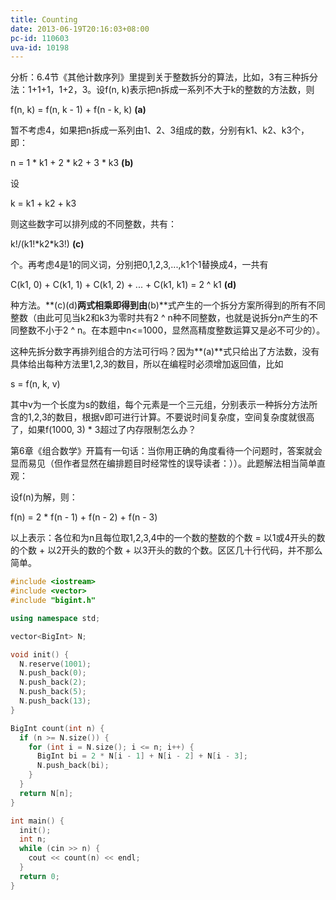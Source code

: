 ```yaml
---
title: Counting
date: 2013-06-19T20:16:03+08:00
pc-id: 110603
uva-id: 10198
---
```

分析：6.4节《其他计数序列》里提到关于整数拆分的算法，比如，3有三种拆分法：1+1+1，1+2，3。设f(n, k)表示把n拆成一系列不大于k的整数的方法数，则

f(n, k) = f(n, k - 1) + f(n - k, k) **(a)**

暂不考虑4，如果把n拆成一系列由1、2、3组成的数，分别有k1、k2、k3个，即：

n = 1 \* k1 + 2 \* k2 + 3 * k3 **(b)**

设

k = k1 + k2 + k3

则这些数字可以排列成的不同整数，共有：　<!--more-->

k!/(k1!\*k2\*k3!) **(c)**

个。再考虑4是1的同义词，分别把0,1,2,3,...,k1个1替换成4，一共有

C(k1, 0) + C(k1, 1) + C(k1, 2) + ... + C(k1, k1) = 2 ^ k1 **(d)**

种方法。**(c)(d)**两式相乘即得到由**(b)**式产生的一个拆分方案所得到的所有不同整数（由此可见当k2和k3为零时共有2 ^ n种不同整数，也就是说拆分n产生的不同整数不小于2 ^ n。在本题中n<=1000，显然高精度整数运算又是必不可少的）。

这种先拆分数字再排列组合的方法可行吗？因为**(a)**式只给出了方法数，没有具体给出每种方法里1,2,3的数目，所以在编程时必须增加返回值，比如

s = f(n, k, v)

其中v为一个长度为s的数组，每个元素是一个三元组，分别表示一种拆分方法所含的1,2,3的数目，根据v即可进行计算。不要说时间复杂度，空间复杂度就很高了，如果f(1000, 3) * 3超过了内存限制怎么办？

第6章《组合数学》开篇有一句话：当你用正确的角度看待一个问题时，答案就会显而易见（但作者显然在编排题目时经常性的误导读者：））。此题解法相当简单直观：

设f(n)为解，则：

f(n) = 2 * f(n - 1) + f(n - 2) + f(n - 3)

以上表示：各位和为n且每位取1,2,3,4中的一个数的整数的个数 = 以1或4开头的数的个数 + 以2开头的数的个数 + 以3开头的数的个数。区区几十行代码，并不那么简单。

```cpp
#include <iostream>
#include <vector>
#include "bigint.h"

using namespace std;

vector<BigInt> N;

void init() {
  N.reserve(1001);
  N.push_back(0);
  N.push_back(2);
  N.push_back(5);
  N.push_back(13);
}

BigInt count(int n) {
  if (n >= N.size()) {
    for (int i = N.size(); i <= n; i++) {
      BigInt bi = 2 * N[i - 1] + N[i - 2] + N[i - 3];
      N.push_back(bi);
    }
  }
  return N[n];
}

int main() {
  init();
  int n;
  while (cin >> n) {
    cout << count(n) << endl;
  }
  return 0;
}
```

